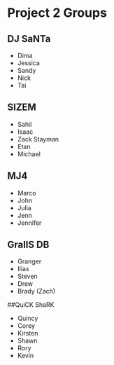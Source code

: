 # Project 2 Groups

## DJ SaNTa
- Dima
- Jessica
- Sandy
- Nick
- Tai

## SIZEM
- Sahil
- Isaac
- Zack Stayman
- Etan
- Michael

## MJ4
- Marco
- John
- Julia
- Jenn
- Jennifer

## GraIlS DB
- Granger
- Ilias
- Steven
- Drew
- Brady (Zach)

##QuiCK ShaRK
- Quincy
- Corey
- Kirsten
- Shawn
- Rory
- Kevin